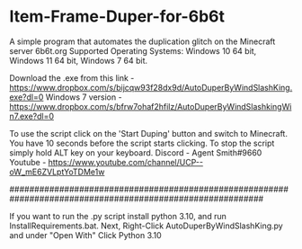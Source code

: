 # Item-Frame-Duper-for-6b6t
A simple program that automates the duplication glitch on the Minecraft server 6b6t.org
Supported Operating Systems: Windows 10 64 bit, Windows 11 64 bit, Windows 7 64 bit.

Download the .exe from this link - https://www.dropbox.com/s/bijcqw93f28dx9d/AutoDuperByWindSlashKing.exe?dl=0
Windows 7 version - https://www.dropbox.com/s/bfrw7ohaf2hfilz/AutoDuperByWindSlashkingWin7.exe?dl=0

To use the script click on the 'Start Duping' button and switch to Minecraft. You have 10 seconds before the script starts
clicking. To stop the script simply hold ALT key on your keyboard.
Discord - Agent Smith#9660
Youtube - https://www.youtube.com/channel/UCP--oW_mE6ZVLptYoTDMe1w

###########################################################################################################

If you want to run the .py script install python 3.10, and run InstallRequirements.bat.
Next, Right-Click AutoDuperByWindSlashKing.py and under "Open With" Click Python 3.10

